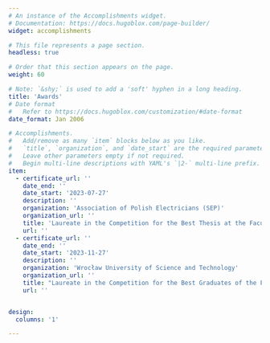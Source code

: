 ```yaml
---
# An instance of the Accomplishments widget.
# Documentation: https://docs.hugoblox.com/page-builder/
widget: accomplishments

# This file represents a page section.
headless: true

# Order that this section appears on the page.
weight: 60

# Note: `&shy;` is used to add a 'soft' hyphen in a long heading.
title: 'Awards'
# Date format
#   Refer to https://docs.hugoblox.com/customization/#date-format
date_format: Jan 2006

# Accomplishments.
#   Add/remove as many `item` blocks below as you like.
#   `title`, `organization`, and `date_start` are the required parameters.
#   Leave other parameters empty if not required.
#   Begin multi-line descriptions with YAML's `|2-` multi-line prefix.
item:
  - certificate_url: ''
    date_end: ''
    date_start: '2023-07-27'
    description: ''
    organization: 'Association of Polish Electricians (SEP)'
    organization_url: ''
    title: 'Laureate in the Competition for the Best Thesis at the Faculty of Information and Communication Technology (3rd prize)'
    url: ''
  - certificate_url: ''
    date_end: ''
    date_start: '2023-11-27'
    description: ''
    organization: 'Wrocław University of Science and Technology'
    organization_url: ''
    title: "Laureate in the Competition for the Best Graduates of the Faculty of Information and Communication Technology, Wrocław University of Science and Technology (6th place)"
    url: ''


design:
  columns: '1'

---
```


